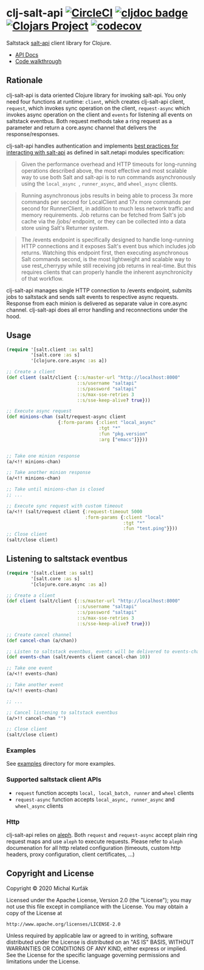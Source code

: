 # clj-salt-api [![CircleCI](https://circleci.com/gh/mkurtak/clj-salt-api.svg?style=shield)](https://circleci.com/gh/mkurtak/clj-salt-api) [![cljdoc badge](https://cljdoc.org/badge/clj-salt-api/clj-salt-api)](https://cljdoc.org/d/clj-salt-api/clj-salt-api/CURRENT) [![Clojars Project](https://img.shields.io/clojars/v/clj-salt-api.svg)](https://clojars.org/clj-salt-api) [![codecov](https://codecov.io/gh/mkurtak/clj-salt-api/branch/master/graph/badge.svg)](https://codecov.io/gh/mkurtak/clj-salt-api)

Saltstack [salt-api](http://docs.saltstack.com/en/latest/ref/netapi/all/salt.netapi.rest_cherrypy.html#module-salt.netapi.rest_cherrypy.app) client library for Clojure.

- [API Docs](https://cljdoc.org/d/clj-salt-api/clj-salt-api)
- [Code walkthrough](https://mkurtak.github.io/clj-salt-api)

## Rationale

clj-salt-api is data oriented Clojure library for invoking salt-api. You only need four functions at runtime: `client`, which creates clj-salt-api client, `request`, which invokes sync operation on the client, `request-async` which invokes async operation on the client and `events` for listening all events on saltstack eventbus. Both request methods take a ring request as a parameter and return a core.async channel that delivers the response/responses.



clj-salt-api handles authentication and implements [best practices for interacting with salt-api](https://docs.saltstack.com/en/latest/ref/netapi/all/salt.netapi.rest_cherrypy.html#best-practices) as defined in salt.netapi modules specification:

> Given the performance overhead and HTTP timeouts for long-running operations described above, the most effective and most scalable way to use both Salt and salt-api is to run commands asynchronously using the `local_async `, `runner_async`, and `wheel_async` clients.

> Running asynchronous jobs results in being able to process 3x more commands per second for LocalClient and 17x more commands per second for RunnerClient, in addition to much less network traffic and memory requirements. Job returns can be fetched from Salt's job cache via the /jobs/<jid> endpoint, or they can be collected into a data store using Salt's Returner system.

> The /events endpoint is specifically designed to handle long-running HTTP connections and it exposes Salt's event bus which includes job returns. Watching this endpoint first, then executing asynchronous Salt commands second, is the most lightweight and scalable way to use rest_cherrypy while still receiving job returns in real-time. But this requires clients that can properly handle the inherent asynchronicity of that workflow.

clj-salt-api manages single HTTP connection to /events endpoint, submits jobs to saltstack and sends salt events to respective async requests. Response from each minion is delivered as separate value in core.async channel. clj-salt-api does all error handling and reconnections under the hood.

## Usage

```clojure
(require '[salt.client :as salt]
         '[salt.core :as s]
         '[clojure.core.async :as a])

;; Create a client
(def client (salt/client {::s/master-url "http://localhost:8000"
                          ::s/username "saltapi"
                          ::s/password "saltapi"
                          ::s/max-sse-retries 3
                          ::s/sse-keep-alive? true}))

;; Execute async request
(def minions-chan (salt/request-async client
                   {:form-params {:client "local_async"
                                  :tgt "*"
                                  :fun "pkg.version"
                                  :arg ["emacs"]}}))


;; Take one minion response
(a/<!! minions-chan)

;; Take another minion response
(a/<!! minions-chan)

;; Take until minions-chan is closed
;; ...

;; Execute sync request with custom timeout
(a/<!! (salt/request client {:request-timeout 5000
                             :form-params {:client "local"
                                           :tgt "*"
                                           :fun "test.ping"}}))
;; Close client
(salt/close client)
```
## Listening to saltstack eventbus

```clojure
(require '[salt.client :as salt]
         '[salt.core :as s]
         '[clojure.core.async :as a])

;; Create a client
(def client (salt/client {::s/master-url "http://localhost:8000"
                          ::s/username "saltapi"
                          ::s/password "saltapi"
                          ::s/max-sse-retries 3
                          ::s/sse-keep-alive? true}))

;; Create cancel channel
(def cancel-chan (a/chan))

;; Listen to saltstack eventbus, events will be delivered to events-chan
(def events-chan (salt/events client cancel-chan 10))

;; Take one event
(a/<!! events-chan)

;; Take another event
(a/<!! events-chan)

;; ...

;; Cancel listening to saltstack eventbus
(a/>!! cancel-chan "")

;; Close client
(salt/close client)
```

### Examples

See [examples](examples) directory for more examples.

### Supported saltstack client APIs

- `request` function accepts `local, local_batch, runner` and `wheel` clients
- `request-async` function accepts `local_async, runner_async` and `wheel_async` clients

### Http

clj-salt-api relies on [aleph](https://github.com/ztellman/aleph). Both `request` and `request-async` accept plain ring request maps and use `aleph` to execute requests. Please refer to `aleph` documenation for all http related configuration (timeouts, custom http headers, proxy configuration, client certificates, ...)

## Copyright and License

Copyright © 2020 Michal Kurťák

Licensed under the Apache License, Version 2.0 (the "License");
you may not use this file except in compliance with the License.
You may obtain a copy of the License at

    http://www.apache.org/licenses/LICENSE-2.0

Unless required by applicable law or agreed to in writing, software
distributed under the License is distributed on an "AS IS" BASIS,
WITHOUT WARRANTIES OR CONDITIONS OF ANY KIND, either express or implied.
See the License for the specific language governing permissions and
limitations under the License.
